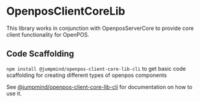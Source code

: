 # OpenposClientCoreLib

This library works in conjunction with OpenposServerCore to provide core client functionality for OpenPOS.

## Code Scaffolding

`npm install @jumpmind/openpos-client-core-lib-cli` to get basic code scaffolding for creating different types of openpos components

See [@jumpmind/openpos-client-core-lib-cli](https://www.npmjs.com/package/@jumpmind/openpos-client-core-lib-cli/v/latest) for documentation on how to use it.
